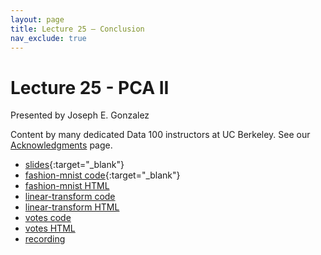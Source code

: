 ```yaml
---
layout: page
title: Lecture 25 – Conclusion
nav_exclude: true
---
```


# Lecture 25 - PCA II

Presented by Joseph E. Gonzalez

Content by many dedicated Data 100 instructors at UC Berkeley. See our [Acknowledgments](../../acks) page.

- [slides](https://docs.google.com/presentation/d/1-AFVfzUt6Uanb_vpYymgWSzEYAHttuCW4E8Ym7GQyBo/edit?usp=sharing){:target="_blank"}
- [fashion-mnist code](https://datahub.berkeley.edu/hub/user-redirect/git-pull?repo=https%3A%2F%2Fgithub.com%2FDS-100%2Fsp24-student&urlpath=lab%2Ftree%2Fsp24-student%2Flecture%2Flec25%2Flec25-fashion-mnist.ipynb&branch=main){:target="_blank"}
- [fashion-mnist HTML](../../resources/assets/lectures/lec25/lec25-fashion-mnist.html)
- [linear-transform code](https://data100.datahub.berkeley.edu/hub/user-redirect/git-pull?repo=https%3A%2F%2Fgithub.com%2FDS-100%2Fsp24-student&urlpath=lab%2Ftree%2Fsp24-student%2Flecture%2Flec25%2Flec25-linear-transform.ipynb&branch=main)
- [linear-transform HTML](../../resources/assets/lectures/lec25/lec25-linear-transform.html)
- [votes code](https://data100.datahub.berkeley.edu/hub/user-redirect/git-pull?repo=https%3A%2F%2Fgithub.com%2FDS-100%2Fsp24-student&urlpath=lab%2Ftree%2Fsp24-student%2Flecture%2Flec25%2Flec25-votes.ipynb&branch=main)
- [votes HTML](../../resources/assets/lectures/lec25/lec25-votes.html)
- [recording](https://youtu.be/_CCyLO8O8o8)
